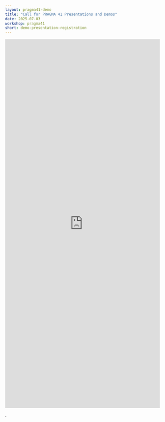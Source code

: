 ```yaml
---
layout: pragma41-demo
title: "Call for PRAGMA 41 Presentations and Demos"
date: 2025-07-03
workshop: pragma41
short: demo-presentation-registration
---
```


<iframe src="https://cfp.sched.com/api/embed/LgBEeiXf2a/?iframe=yes" style="width: 100%; height: 1200px; border: none;" frameborder="0"></iframe>




































































































































































































.
